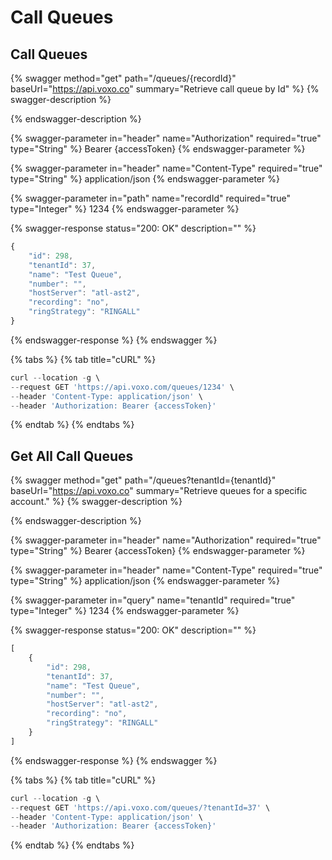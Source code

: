 # Call Queues

## Call Queues

{% swagger method="get" path="/queues/{recordId}" baseUrl="https://api.voxo.co" summary="Retrieve call queue by Id" %}
{% swagger-description %}

{% endswagger-description %}

{% swagger-parameter in="header" name="Authorization" required="true" type="String" %}
Bearer {accessToken}
{% endswagger-parameter %}

{% swagger-parameter in="header" name="Content-Type" required="true" type="String" %}
application/json
{% endswagger-parameter %}

{% swagger-parameter in="path" name="recordId" required="true" type="Integer" %}
1234
{% endswagger-parameter %}

{% swagger-response status="200: OK" description="" %}
```javascript
{
    "id": 298,
    "tenantId": 37,
    "name": "Test Queue",
    "number": "",
    "hostServer": "atl-ast2",
    "recording": "no",
    "ringStrategy": "RINGALL"
}
```
{% endswagger-response %}
{% endswagger %}

{% tabs %}
{% tab title="cURL" %}
```javascript
curl --location -g \
--request GET 'https://api.voxo.com/queues/1234' \
--header 'Content-Type: application/json' \
--header 'Authorization: Bearer {accessToken}'
```
{% endtab %}
{% endtabs %}


## Get All Call Queues

{% swagger method="get" path="/queues?tenantId={tenantId}" baseUrl="https://api.voxo.co" summary="Retrieve queues for a specific account." %}
{% swagger-description %}

{% endswagger-description %}

{% swagger-parameter in="header" name="Authorization" required="true" type="String" %}
Bearer {accessToken}
{% endswagger-parameter %}

{% swagger-parameter in="header" name="Content-Type" required="true" type="String" %}
application/json
{% endswagger-parameter %}

{% swagger-parameter in="query" name="tenantId" required="true" type="Integer" %}
1234
{% endswagger-parameter %}

{% swagger-response status="200: OK" description="" %}
```javascript
[
    {
        "id": 298,
        "tenantId": 37,
        "name": "Test Queue",
        "number": "",
        "hostServer": "atl-ast2",
        "recording": "no",
        "ringStrategy": "RINGALL"
    }
]
```
{% endswagger-response %}
{% endswagger %}

{% tabs %}
{% tab title="cURL" %}
```javascript
curl --location -g \
--request GET 'https://api.voxo.com/queues/?tenantId=37' \
--header 'Content-Type: application/json' \
--header 'Authorization: Bearer {accessToken}'
```
{% endtab %}
{% endtabs %}
